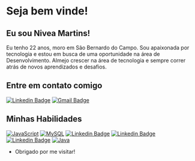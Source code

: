 # Seja bem vinde! 

  

## Eu sou Nivea Martins! 

Eu tenho 22 anos, moro em São Bernardo do Campo. Sou apaixonada por tecnologia e estou em busca de uma oportunidade na área de Desenvolvimento. Almejo crescer na área de tecnologia e sempre correr atrás de novos aprendizados e desafios. 

 

## Entre em contato comigo 

[![Linkedin Badge](https://img.shields.io/badge/-LinkedIn-blue?style=flat-square&logo=Linkedin&logoColor=white&link=link_do_seu_perfil_no_linkedin)](https://www.linkedin.com/in/nivea-martins-8a4b7b181/) 
[![Gmail Badge](https://img.shields.io/badge/-Gmail-c14438?style=flat-square&logo=Gmail&logoColor=white&link=mailto:seu_email)](mailto:nivanina.martins@gmail.com) 

 

## Minhas Habilidades  

[![JavaScript](https://img.shields.io/badge/-JavaScript-eee?style=flat-square&logo=javascript&logoColor=DD9C25)](#)
  [![MySQL](http://img.shields.io/badge/-MySQL-eee?style=flat-square&logo=mysql&logoColor=4479A1)](#)
  [![Linkedin Badge](https://img.shields.io/badge/-HTML-orange?style=flat-square&logo=HTML5&logoColor=white&link=#)](#)
  [![Linkedin Badge](https://img.shields.io/badge/-CSS-blue?style=flat-square&logo=Css3&logoColor=white&link=#)](#)
  [![Linkedin Badge](https://img.shields.io/badge/-Angular-red?style=flat-square&logo=AngularJs&logoColor=white&link=#)](#)
  [![Java](https://img.shields.io/badge/-Java-red?style=flat-square&logo=Java&logoColor=white&link=#)](#) 
 

- Obrigado por me visitar! 
